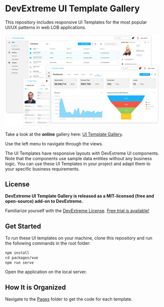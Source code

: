 # DevExtreme UI Template Gallery

This repository includes responsive UI Templates for the most popular UI/UX patterns in web LOB applications.

![DevExtreme UI Template Gallery](/images/ui-template-gallery.png)

Take a look at the **online** gallery here: [UI Template Gallery](https://devexpress.github.io/devextreme-ui-template-gallery/material.blue.light.compact/vue/default/#/crm-contact-list).

Use the left menu to navigate through the views.

The UI Templates have responsive layouts with DevExtreme UI components. Note that the components use sample data entities without any business logic. You can use these UI Templates in your project and adapt them to your specific business requirements.

## License ##

**DevExtreme UI Template Gallery is released as a MIT-licensed (free and open-source) add-on to DevExtreme.**

Familiarize yourself with the [DevExtreme License](https://js.devexpress.com/Licensing/). [Free trial is available!](http://js.devexpress.com/Buy/)

## Get Started

To run these UI templates on your machine, clone this repository and run the following commands in the root folder:

    npm install
    cd packages/vue
    npm run serve

Open the application on the local server.

## How It is Organized

Navigate to the [Pages](src/pages/) folder to get the code for each template.
